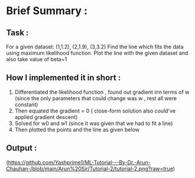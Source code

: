 # Brief Summary :

## Task :

For a given dataset: (1,1.2), (2,1.9), (3,3.2)
Find the line which fits the data using maximum likelihood function. Plot the line with the given dataset and also take value of beta=1

## How I implemented it in short :

1) Differentiated the likelihood function , found out gradient inn terms of w  (since the only parameters that could change was w , rest all were constant)
2) Then equated the gradient = 0 ( close-form solution also could've applied gradient descent)
3) Solved for w0 and w1 (since it was given that we had to fit  a line)
4) Then plotted the points and the line as given below

## Output :

(https://github.com/Yashprime1/ML-Tutorial---By-Dr.-Arun-Chauhan-/blob/main/Arun%20Sir/Tutorial-2/tutorial-2.png?raw=true)

